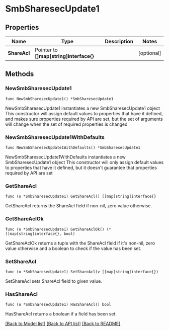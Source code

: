 # SmbSharesecUpdate1

## Properties

Name | Type | Description | Notes
------------ | ------------- | ------------- | -------------
**ShareAcl** | Pointer to **[]map[string]interface{}** |  | [optional] 

## Methods

### NewSmbSharesecUpdate1

`func NewSmbSharesecUpdate1() *SmbSharesecUpdate1`

NewSmbSharesecUpdate1 instantiates a new SmbSharesecUpdate1 object
This constructor will assign default values to properties that have it defined,
and makes sure properties required by API are set, but the set of arguments
will change when the set of required properties is changed

### NewSmbSharesecUpdate1WithDefaults

`func NewSmbSharesecUpdate1WithDefaults() *SmbSharesecUpdate1`

NewSmbSharesecUpdate1WithDefaults instantiates a new SmbSharesecUpdate1 object
This constructor will only assign default values to properties that have it defined,
but it doesn't guarantee that properties required by API are set

### GetShareAcl

`func (o *SmbSharesecUpdate1) GetShareAcl() []map[string]interface{}`

GetShareAcl returns the ShareAcl field if non-nil, zero value otherwise.

### GetShareAclOk

`func (o *SmbSharesecUpdate1) GetShareAclOk() (*[]map[string]interface{}, bool)`

GetShareAclOk returns a tuple with the ShareAcl field if it's non-nil, zero value otherwise
and a boolean to check if the value has been set.

### SetShareAcl

`func (o *SmbSharesecUpdate1) SetShareAcl(v []map[string]interface{})`

SetShareAcl sets ShareAcl field to given value.

### HasShareAcl

`func (o *SmbSharesecUpdate1) HasShareAcl() bool`

HasShareAcl returns a boolean if a field has been set.


[[Back to Model list]](../README.md#documentation-for-models) [[Back to API list]](../README.md#documentation-for-api-endpoints) [[Back to README]](../README.md)


